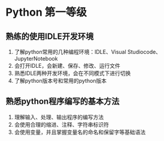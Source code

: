 # Python 第一等级

## 熟练的使用IDLE开发环境

1. 了解python常用的几种编程环境：IDLE、Visual Studiocode、JupyterNotebook
2. 会打开IDLE，会新建、保存、修改、运行文件
3. 熟悉IDLE两种开发环境，会在不同模式下进行切换
4. 了解python版本号和常用的python版本

## 熟悉python程序编写的基本方法

1. 理解输入、处理、输出程序的编写方法
2. 会使用合理的缩进、注释、字符串标识符
3. 会使用变量，并且掌握变量名的命名和保留字等基础语法